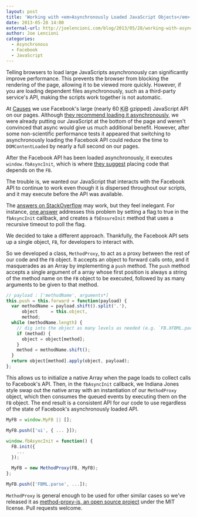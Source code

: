 ```yaml
---
layout: post
title: 'Working with <em>Asynchronously Loaded JavaScript Objects</em>'
date: 2013-05-28 14:00
external-url: http://joelencioni.com/blog/2013/05/28/working-with-asynchronously-loaded-javascript-objects/
author: Joe Lencioni
categories:
  - Asynchronous
  - Facebook
  - JavaScript
---
```


Telling browsers to load large JavaScripts asynchronously can significantly
improve performance. This prevents the browser from blocking the rendering of
the page, allowing it to be viewed more quickly. However, if you are loading
dependent files asynchronously, such as a third-party service's API, making the
scripts work together is not automatic.

At [Causes](http://www.causes.com) we use Facebook's large (nearly 60 <abbr
title="Kibibytes">KiB</abbr> gzipped) JavaScript API on our pages. Although
[they recommend loading it
asynchronously](https://developers.facebook.com/docs/reference/javascript/#loading),
we were already putting our JavaScript at the bottom of the page and weren't
convinced that async would give us much additional benefit. However, after some
non-scientific performance tests it appeared that switching to asynchronously
loading the Facebook API could reduce the time to `DOMContentLoaded` by nearly
a full second on our pages.

<!-- more -->

After the Facebook API has been loaded asynchronously, it executes
`window.fbAsyncInit`, which is where  [they
suggest](https://developers.facebook.com/docs/javascript/gettingstarted/#loading)
placing code that depends on the `FB`.

The trouble is, we wanted our JavaScript that interacts with the Facebook API
to continue to work even though it is dispersed throughout our scripts, and it
may execute before the API was available.

The [answers on
StackOverflow](http://stackoverflow.com/questions/3548493/how-to-detect-when-facebooks-fb-init-is-complete)
may work, but they feel inelegant. For instance, [one
answer](http://stackoverflow.com/a/3549043/18986) addresses this problem by
setting a flag to true in the `fbAsyncInit` callback, and creates a
`fbEnsureInit` method that uses a recursive timeout to poll the flag.

We decided to take a different approach. Thankfully, the Facebook API sets up a
single object, `FB`, for developers to interact with.

So we developed a class, `MethodProxy`, to act as a proxy between the rest of
our code and the `FB` object. It accepts an object to forward calls onto, and
it masquerades as an Array by implementing a `push` method. The `push` method
accepts a single argument of a array whose first position is always a string of
the method name on the `FB` object to be executed, followed by as many
arguments to be given to that method.

```javascript MethodProxy.push()
// payload : ['methodName', arguments*]
this.push = this.forward = function(payload) {
  var methodName = payload.shift().split('.'),
      object     = this.object,
      method;
  while (methodName.length) {
    // dig into the object as many levels as needed (e.g. `FB.XFBML.parse`)
    if (method) {
      object = object[method];
    }
    method = methodName.shift();
  }
  return object[method].apply(object, payload);
};
```

This allows us to initialize a native Array when the page loads to collect
calls to Facebook's API. Then, in the `fbAsyncInit` callback, we Indiana Jones
style swap out the native array with an instantiation of our `MethodProxy`
object, which then consumes the queued events by executing them on the `FB`
object. The end result is a consistent API for our code to use regardless of
the state of Facebook's asynchronously loaded API.

```javascript
MyFB = window.MyFB || [];

MyFB.push(['ui', { ... }]);

window.fbAsyncInit = function() {
  FB.init({
    ...
  });

  MyFB = new MethodProxy(FB, MyFB);
};

MyFB.push(['FBML.parse', ...]);
```

`MethodProxy` is general enough to be used for other similar cases so we've
released it as [method-proxy-js, an open source
project](https://github.com/causes/method-proxy-js) under the MIT license. Pull
requests welcome.

